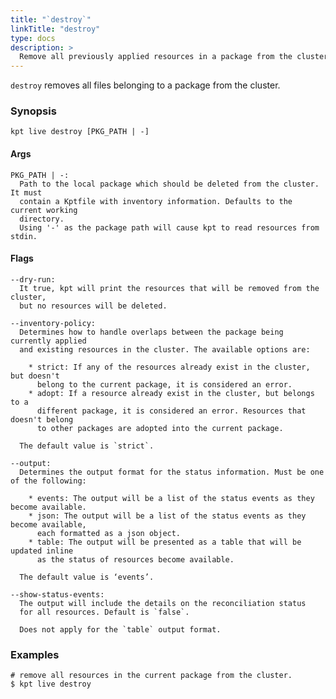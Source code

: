 ```yaml
---
title: "`destroy`"
linkTitle: "destroy"
type: docs
description: >
  Remove all previously applied resources in a package from the cluster
---
```


<!--mdtogo:Short
    Remove all previously applied resources in a package from the cluster
-->

`destroy` removes all files belonging to a package from the cluster.

### Synopsis

<!--mdtogo:Long-->

```
kpt live destroy [PKG_PATH | -]
```

#### Args

```
PKG_PATH | -:
  Path to the local package which should be deleted from the cluster. It must
  contain a Kptfile with inventory information. Defaults to the current working
  directory.
  Using '-' as the package path will cause kpt to read resources from stdin.
```

#### Flags

```
--dry-run:
  It true, kpt will print the resources that will be removed from the cluster,
  but no resources will be deleted.

--inventory-policy:
  Determines how to handle overlaps between the package being currently applied
  and existing resources in the cluster. The available options are:

    * strict: If any of the resources already exist in the cluster, but doesn't
      belong to the current package, it is considered an error.
    * adopt: If a resource already exist in the cluster, but belongs to a
      different package, it is considered an error. Resources that doesn't belong
      to other packages are adopted into the current package.

  The default value is `strict`.

--output:
  Determines the output format for the status information. Must be one of the following:

    * events: The output will be a list of the status events as they become available.
    * json: The output will be a list of the status events as they become available,
      each formatted as a json object.
    * table: The output will be presented as a table that will be updated inline
      as the status of resources become available.

  The default value is ‘events’.

--show-status-events:
  The output will include the details on the reconciliation status
  for all resources. Default is `false`.

  Does not apply for the `table` output format.
```

<!--mdtogo-->

### Examples

<!--mdtogo:Examples-->

```shell
# remove all resources in the current package from the cluster.
$ kpt live destroy
```

<!--mdtogo-->
